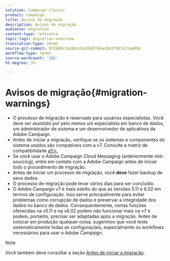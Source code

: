 ```yaml
---
solution: Campaign Classic
product: campaign
title: Avisos de migração
description: Avisos de migração
audience: migration
content-type: reference
topic-tags: migration-overview
translation-type: tm+mt
source-git-commit: 972885c3a38bcd3a260574bacbb3f507e11ae05b
workflow-type: tm+mt
source-wordcount: '181'
ht-degree: 3%

---
```



# Avisos de migração{#migration-warnings}

* O processo de migração é reservado para usuários especialistas. Você deve ser assistido por pelo menos um especialista em banco de dados, um administrador de sistema e um desenvolvedor de aplicativos da Adobe Campaign.
* Antes de iniciar a migração, verifique se os sistemas e componentes do sistema usados são compatíveis com a v7. Consulte a matriz de compatibilidade [a1/>.](../../rn/using/compatibility-matrix.md)
* Se você usar o Adobe Campaign Cloud Messaging (anteriormente mid-sourcing), entre em contato com a Adobe Campaign antes de iniciar todo o procedimento de migração.
* Antes de iniciar um processo de migração, você **deve** fazer backup de seus dados.
* O processo de migração pode levar vários dias para ser concluído.
* O Adobe Campaign v7 é mais estrito do que as versões 5.11 e 6.02 em termos de configuração. Isso serve principalmente para evitar problemas como corrupção de dados e preservar a integridade dos dados no banco de dados. Consequentemente, certas funções oferecidas na v5.11 e na v6.02 podem não funcionar mais na v7 e podem, portanto, precisar ser adaptadas após a migração. Antes de colocar em produção qualquer coisa, sugerimos que você teste sistematicamente todas as configurações, especialmente os workflows necessários para usar o Adobe Campaign.

>[!NOTE]
>
>Você também deve consultar a seção [Antes de iniciar a migração](../../migration/using/before-starting-migration.md).

